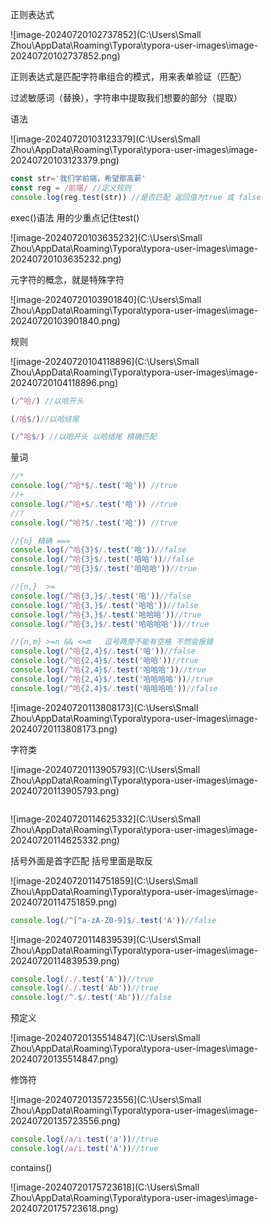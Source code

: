 正则表达式

![image-20240720102737852](C:\Users\Small Zhou\AppData\Roaming\Typora\typora-user-images\image-20240720102737852.png)

正则表达式是匹配字符串组合的模式，用来表单验证（匹配）

过滤敏感词（替换），字符串中提取我们想要的部分（提取）

语法

![image-20240720103123379](C:\Users\Small Zhou\AppData\Roaming\Typora\typora-user-images\image-20240720103123379.png)

```js
const str='我们学前端，希望那高薪'
const reg = /前端/ //定义规则
console.log(reg.test(str)) //是否匹配 返回值为true 或 false
```

exec()语法 用的少重点记住test()

![image-20240720103635232](C:\Users\Small Zhou\AppData\Roaming\Typora\typora-user-images\image-20240720103635232.png)

元字符的概念，就是特殊字符

![image-20240720103901840](C:\Users\Small Zhou\AppData\Roaming\Typora\typora-user-images\image-20240720103901840.png)

规则

![image-20240720104118896](C:\Users\Small Zhou\AppData\Roaming\Typora\typora-user-images\image-20240720104118896.png)

```js
(/^哈/) //以哈开头

(/哈$/)//以哈结尾

(/^哈$/) //以哈开头 以哈结尾 精确匹配 	
```

量词

```js
//*
console.log(/^哈*$/.test('哈')) //true
//+
console.log(/^哈+$/.test('哈')) //true
//?
console.log(/^哈?$/.test('哈')) //true

//{n} 精确 ===
console.log(/^哈{3}$/.test('哈'))//false
console.log(/^哈{3}$/.test('哈哈'))//false
console.log(/^哈{3}$/.test('哈哈哈'))//true

//{n,}  >=
console.log(/^哈{3,}$/.test('哈'))//false
console.log(/^哈{3,}$/.test('哈哈'))//false
console.log(/^哈{3,}$/.test('哈哈哈'))//true
console.log(/^哈{3,}$/.test('哈哈哈哈'))//true

//{n,m} >=n && <=m   逗号两旁不能有空格 不然会报错
console.log(/^哈{2,4}$/.test('哈'))//false
console.log(/^哈{2,4}$/.test('哈哈'))//true
console.log(/^哈{2,4}$/.test('哈哈哈'))//true
console.log(/^哈{2,4}$/.test('哈哈哈哈'))//true
console.log(/^哈{2,4}$/.test('哈哈哈哈'))//false
```

![image-20240720113808173](C:\Users\Small Zhou\AppData\Roaming\Typora\typora-user-images\image-20240720113808173.png)

字符类

![image-20240720113905793](C:\Users\Small Zhou\AppData\Roaming\Typora\typora-user-images\image-20240720113905793.png)

```

```

![image-20240720114625332](C:\Users\Small Zhou\AppData\Roaming\Typora\typora-user-images\image-20240720114625332.png)

括号外面是首字匹配 括号里面是取反

![image-20240720114751859](C:\Users\Small Zhou\AppData\Roaming\Typora\typora-user-images\image-20240720114751859.png)

```js
console.log(/^[^a-zA-Z0-9]$/.test('A'))//false
```

![image-20240720114839539](C:\Users\Small Zhou\AppData\Roaming\Typora\typora-user-images\image-20240720114839539.png)

```js
console.log(/./.test('A'))//true
console.log(/./.test('Ab'))//true
console.log(/^.$/.test('Ab'))//false
```

预定义

![image-20240720135514847](C:\Users\Small Zhou\AppData\Roaming\Typora\typora-user-images\image-20240720135514847.png)

修饰符

![image-20240720135723556](C:\Users\Small Zhou\AppData\Roaming\Typora\typora-user-images\image-20240720135723556.png)

```js
console.log(/a/i.test('a'))//true
console.log(/a/i.test('A'))//true
```

contains()

![image-20240720175723618](C:\Users\Small Zhou\AppData\Roaming\Typora\typora-user-images\image-20240720175723618.png)
